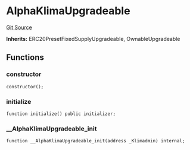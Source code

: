 # AlphaKlimaUpgradeable
[Git Source](https://github.com/KlimaDAO/klimadao-solidity/blob/d2235caa445c673ffcb1a4a1d8c97c8c3cba5198/src/protocol/tokens/upgradeable/AlphaKlimaUpgradeable.sol)

**Inherits:**
ERC20PresetFixedSupplyUpgradeable, OwnableUpgradeable


## Functions
### constructor


```solidity
constructor();
```

### initialize


```solidity
function initialize() public initializer;
```

### __AlphaKlimaUpgradeable_init


```solidity
function __AlphaKlimaUpgradeable_init(address _Klimadmin) internal;
```

